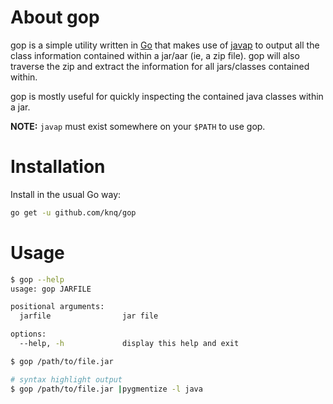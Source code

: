 # About gop
gop is a simple utility written in [Go](https://golang.org/project) that makes
use of [javap](https://docs.oracle.com/javase/8/docs/technotes/tools/windows/javap.html)
to output all the class information contained within a jar/aar (ie, a zip
file). gop will also traverse the zip and extract the information for all
jars/classes contained within.

gop is mostly useful for quickly inspecting the contained java classes within a
jar.

**NOTE:** `javap` must exist somewhere on your `$PATH` to use gop.

# Installation

Install in the usual Go way:
```sh
go get -u github.com/knq/gop
```

# Usage

```sh
$ gop --help
usage: gop JARFILE

positional arguments:
  jarfile                jar file

options:
  --help, -h             display this help and exit

$ gop /path/to/file.jar

# syntax highlight output
$ gop /path/to/file.jar |pygmentize -l java
```

